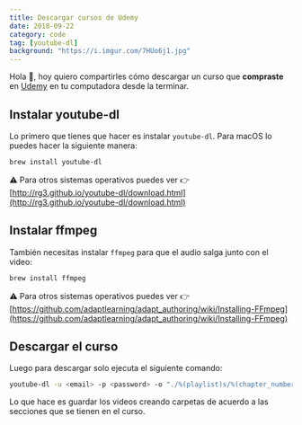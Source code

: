 ```yaml
---
title: Descargar cursos de Udemy
date: 2018-09-22
category: code
tag: [youtube-dl]
background: "https://i.imgur.com/7HUo6j1.jpg"
---
```


Hola 👋, hoy quiero compartirles cómo descargar un curso que **compraste** en [Udemy](https://www.udemy.com/) en tu computadora desde la terminar.

## Instalar youtube-dl

Lo primero que tienes que hacer es instalar `youtube-dl`. Para macOS lo puedes hacer la siguiente manera:

```bash
brew install youtube-dl
```

⚠️ Para otros sistemas operativos puedes ver 👉 [http://rg3.github.io/youtube-dl/download.html](http://rg3.github.io/youtube-dl/download.html)

## Instalar ffmpeg

También necesitas instalar `ffmpeg` para que el audio salga junto con el video:

```bash
brew install ffmpeg
```

⚠️ Para otros sistemas operativos puedes ver 👉 [https://github.com/adaptlearning/adapt_authoring/wiki/Installing-FFmpeg](https://github.com/adaptlearning/adapt_authoring/wiki/Installing-FFmpeg)

## Descargar el curso

Luego para descargar solo ejecuta el siguiente comando:

```bash
youtube-dl -u <email> -p <password> -o "./%(playlist)s/%(chapter_number)s-%(chapter)s/%(autonumber)03d-%(title)s.%(ext)s" https://www.udemy.com/<course_name>/
```

Lo que hace es guardar los videos creando carpetas de acuerdo a las secciones que se tienen en el curso.
